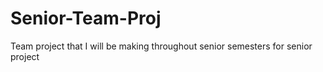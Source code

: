 # Senior-Team-Proj
Team project that I will be making throughout senior semesters for senior project
